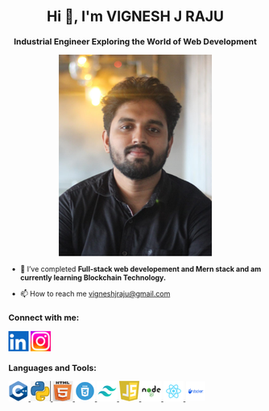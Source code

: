 <h1 align="center">Hi 👋, I'm VIGNESH J RAJU</h1>
<h3 align="center">Industrial Engineer Exploring the World of Web Development</h3>


<p>

<center>
<img src="Photo 2.jpeg" alt="photo"height="400" >
</center>



- 🌱 I’ve completed  **Full-stack web developement and Mern stack and am currently learning Blockchain Technology.**

<!-- - 👨‍💻 All of my projects are available at <a href="https://vjr5.wordpress.com/">vjr5.wordpress.com </a> -->


- 📫 How to reach me <a href="mailto:vigneshjraju@gmail.com">vigneshjraju@gmail.com </a>

<!-- - 📄 Know about my experiences  <a href="https://vjr5.wordpress.com/">vjr5.wordpress.com </a> -->

<!-- - ⚡ Fun fact *** I Think iam funny! you know why? BECAUSE I'M BATMAN *** -->

</p>

<h3 align="left">Connect with me:</h3>
<p align="left">
<a href="https://www.linkedin.com/in/vigneshjraju"><img align="center" src="Linkedln.png" alt="www.linkedin.com/in/vigneshjraju" height="40" width="40" /></a>
<a href="https://www.instagram.com/vignesh_j_r/" ><img align="center" src="Instagram.png" alt="https://www.instagram.com/vignesh_j_r/" height="40" width="40" /></a>
</p>

<h3 align="left">Languages and Tools:</h3>
<p align="left"> 
    <a href="https://www.w3schools.com/cpp/"> <img src="C++.png" alt="cplusplus" width="40" height="40"/> </a>
    <a href="https://www.python.org" > <img src="Python.png" alt="python" width="40" height="40"/> </a> 
    <a href="https://www.w3.org/html/"> <img src="html.png" alt="html5" width="40" height="40"/> </a> 
    <a href="https://www.w3schools.com/css/" > <img src="CSS.webp" alt="CSS" width="40" height="40"/> </a> 
    <a href="https://tailwindcss.com/" > <img src="Tailwind.png" alt="Tailwind" width="40" height="40"/> </a> 
    <a href="https://www.w3schools.com/js/" > <img src="Javascript.png" alt="JS" width="40" height="40"/> </a>
    <a href="https://nodejs.org/en" > <img src="nodejs.png" alt="nodejs" width="40" height="40"/> </a>  
    <a href="https://react.dev/" > <img src="React.png" alt="Reactjs" width="40" height="40"/> </a> 
    <a href="https://www.docker.com/" > <img src="Docker.svg" alt="Docker" width="40" height="40"/> </a> 

</p>

